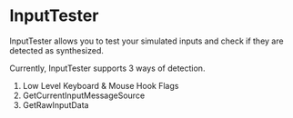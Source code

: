 # InputTester
InputTester allows you to test your simulated inputs and check if they are detected as synthesized.

Currently, InputTester supports 3 ways of detection.

1. Low Level Keyboard & Mouse Hook Flags
2. GetCurrentInputMessageSource
3. GetRawInputData

